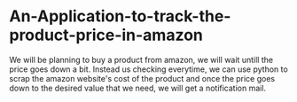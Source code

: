 # An-Application-to-track-the-product-price-in-amazon
We will be planning to buy a product from amazon, we will wait untill the price goes down a bit. Instead us checking everytime, we can use python to scrap the amazon website's cost of the product and once the price goes down to the desired value that we need, we will get a notification mail.
